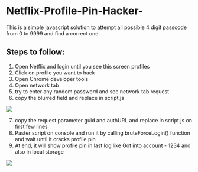 # Netflix-Profile-Pin-Hacker-
This is a simple javascript solution to attempt all possible 4 digit passcode from 0 to 9999 and find a correct one. 

## Steps to follow:

1. Open Netflix and login until you see this screen profiles
2. Click on profile you want to hack
3. Open Chrome developer tools
4. Open network tab
5. try to enter any random password and see network tab request
6. copy the blurred field and replace in script.js

![](https://i.postimg.cc/k5YrG27t/2022-02-15-at-3-20-PM.png)

7. copy the request parameter guid and authURL and replace in script.js on first few lines
8. Paster script on console and run it by calling bruteForceLogin() function and wait until it cracks profile pin
9. At end, it will show profile pin in last log like Got into account - 1234 and also in local storage

![](https://i.postimg.cc/fWBHhGTJ/image.png)




